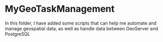 # MyGeoTaskManagement
In this folder, I have added some scripts that can help me automate and manage geospatial data, as well as handle data between GeoServer and PostgreSQL
